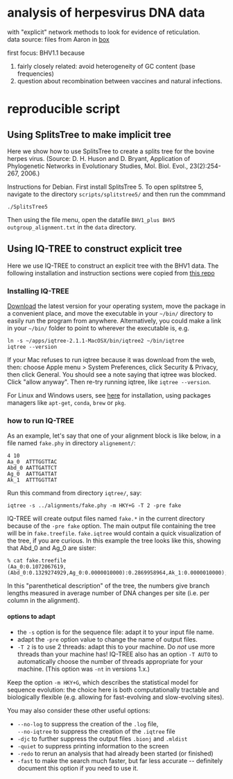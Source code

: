# analysis of herpesvirus DNA data

with "explicit" network methods to look for evidence of reticulation.  
data source: files from Aaron in [box](https://uwmadison.app.box.com/folder/147319895420)

first focus: BHV1.1 because
1. fairly closely related: avoid heterogeneity of GC content (base frequencies)
2. question about recombination between vaccines and natural infections.


# reproducible script
## Using SplitsTree to make implicit tree
Here we show how to use SplitsTree to create a splits tree for the bovine herpes
virus. (Source: D. H. Huson and D. Bryant, Application of Phylogenetic Networks
in Evolutionary Studies, Mol. Biol. Evol., 23(2):254-267, 2006.)

Instructions for Debian. First install SplitsTree 5. To open splitstree 5,
navigate to the directory `scripts/splitstree5/` and then run the commmand

```
./SplitsTree5
```

Then using the file menu, open the datafile `BHV1_plus BHV5
outgroup_alignment.txt` in the `data` directory.

## Using IQ-TREE to construct explicit tree
Here we use IQ-TREE to construct an explicit tree with the BHV1 data. The following installation and instruction sections were copied from [this repo](https://github.com/UWMadison-computingtools-2020/fp-group-6/blob/master/readme.md)


### Installing IQ-TREE

[Download](http://www.iqtree.org) the latest version for your operating system,
move the package in a convenient place, and move the executable in your
`~/bin/` directory to easily run the program from anywhere.
Alternatively, you could make a link in your `~/bin/` folder to point
to wherever the executable is, e.g.

```shell
ln -s ~/apps/iqtree-2.1.1-MacOSX/bin/iqtree2 ~/bin/iqtree
iqtree --version
```

If your Mac refuses to run iqtree because it was download from the web, then:
choose Apple menu > System Preferences, click Security & Privacy, then click
General. You should see a note saying that iqtree was blocked. Click "allow
anyway". Then re-try running iqtree, like `iqtree --version`.

For Linux and Windows users, see [here](http://www.iqtree.org/doc/Quickstart)
for installation, using packages managers like `apt-get`, `conda`, `brew` or `pkg`.

### how to run IQ-TREE

As an example, let's say that one of your alignment block is like below,
in a file named `fake.phy` in directory `alignement/`:

    4 10
    Aa_0  ATTTGGTTAC
    Abd_0 AATTGATTCT
    Ag_0  AATTGATTAT
    Ak_1  ATTTGGTTAT

Run this command from directory `iqtree/`, say:

```shell
iqtree -s ../alignments/fake.phy -m HKY+G -T 2 -pre fake
```

IQ-TREE will create output files named `fake.*` in the current directory
because of the `-pre fake` option.
The main output file containing the tree will be in `fake.treefile`.
`fake.iqtree` would contain a quick visualization of the tree, if you are curious.
In this example the tree looks like this,
showing that Abd_0 and Ag_0 are sister:

    % cat fake.treefile
    (Aa_0:0.1072067619,(Abd_0:0.1329274929,Ag_0:0.0000010000):0.2869958964,Ak_1:0.0000010000);

In this "parenthetical description" of the tree, the numbers give branch lengths
measured in average number of DNA changes per site (i.e. per column in the alignment).


#### options to adapt

- the `-s` option is for the sequence file: adapt it to your input file name.
- adapt the `-pre` option value to change the name of output files.
- `-T 2` is to use 2 threads: adapt this to your machine.
  Do *not* use more threads than your machine has! IQ-TREE also has an option
  `-T AUTO` to automatically choose the number of threads appropriate for your machine.
  (This option was `-nt` in versions 1.x.)

Keep the option `-m HKY+G`, which describes the statistical model for sequence evolution:
the choice here is both computationally tractable and biologically flexible
(e.g. allowing for fast-evolving and slow-evolving sites).

You may also consider these other useful options:
- `--no-log` to suppress the creation of the `.log` file,  
  `--no-iqtree` to suppress the creation of the `.iqtree` file
  <!-- `--no-uniqueseq` to suppress the `.uniqueseq.phy` file --no longer created -->
- `-djc` to further suppress the output files `.bionj` and `.mldist`
- `-quiet` to suppress printing information to the screen
- `-redo` to rerun an analysis that had already been started (or finished)
- `-fast` to make the search much faster, but far less accurate --
  definitely document this option if you need to use it.

